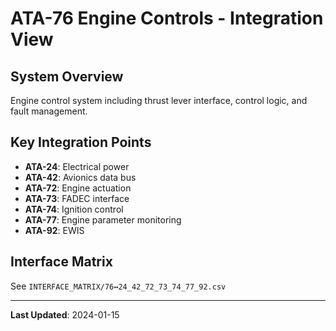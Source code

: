 # ATA-76 Engine Controls - Integration View

## System Overview

Engine control system including thrust lever interface, control logic, and fault management.

## Key Integration Points

- **ATA-24**: Electrical power
- **ATA-42**: Avionics data bus
- **ATA-72**: Engine actuation
- **ATA-73**: FADEC interface
- **ATA-74**: Ignition control
- **ATA-77**: Engine parameter monitoring
- **ATA-92**: EWIS

## Interface Matrix

See `INTERFACE_MATRIX/76↔24_42_72_73_74_77_92.csv`

---

**Last Updated**: 2024-01-15
